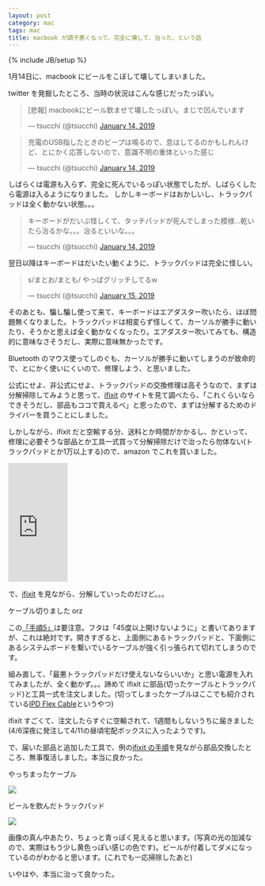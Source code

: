 ```yaml
---
layout: post
category: mac
tags: mac
title: macbook が調子悪くなって、完全に壊して、治った、という話
---
```

{% include JB/setup %}

1月14日に、macbook にビールをこぼして壊してしまいました。

twitter を発掘したところ、当時の状況はこんな感じだったっぽい。

<blockquote class="twitter-tweet"><p lang="ja" dir="ltr">[悲報] macbookにビール飲ませて壊したっぽい。まじで凹んでいます</p>&mdash; tsucchi (@tsucchi) <a href="https://twitter.com/tsucchi/status/1084800504322904065?ref_src=twsrc%5Etfw">January 14, 2019</a></blockquote> <script async src="https://platform.twitter.com/widgets.js" charset="utf-8"></script>

<blockquote class="twitter-tweet"><p lang="ja" dir="ltr">充電のUSB指したときのビープは鳴るので、息はしてるのかもしれんけど、とにかく応答しないので、意識不明の重体といった感じ</p>&mdash; tsucchi (@tsucchi) <a href="https://twitter.com/tsucchi/status/1084802175438446593?ref_src=twsrc%5Etfw">January 14, 2019</a></blockquote> <script async src="https://platform.twitter.com/widgets.js" charset="utf-8"></script>

しばらくは電源も入らず、完全に死んでいるっぽい状態でしたが、しばらくしたら電源は入るようになりました。
しかしキーボードはおかしいし、トラックパッドは全く動かない状態。。。

<blockquote class="twitter-tweet"><p lang="ja" dir="ltr">キーボードがだいぶ怪しくて、タッチパッドが死んでしまった模様...乾いたら治るかな。。。治るといいな。。。</p>&mdash; tsucchi (@tsucchi) <a href="https://twitter.com/tsucchi/status/1084814348634091520?ref_src=twsrc%5Etfw">January 14, 2019</a></blockquote> <script async src="https://platform.twitter.com/widgets.js" charset="utf-8"></script>

翌日以降はキーボードはだいたい動くように、トラックパッドは完全に怪しい。

<blockquote class="twitter-tweet"><p lang="ja" dir="ltr">s/まとお/まとも/ やっぱグリッチしてるw</p>&mdash; tsucchi (@tsucchi) <a href="https://twitter.com/tsucchi/status/1085005307695194113?ref_src=twsrc%5Etfw">January 15, 2019</a></blockquote> <script async src="https://platform.twitter.com/widgets.js" charset="utf-8"></script>

そのあとも、騙し騙し使って来て、キーボードはエアダスター吹いたら、ほぼ問題無くなりました。トラックパッドは相変らず怪しくて、カーソルが勝手に動いたり、そうかと思えば全く動かなくなったり。エアダスター吹いてみても、構造的に意味なさそうだし、実際に意味無かったです。

Bluetooth のマウス使ってしのぐも、カーソルが勝手に動いてしまうのが致命的で、とにかく使いにくいので、修理しよう、と思いました。


公式にせよ、非公式にせよ、トラックパッドの交換修理は高そうなので、まずは分解掃除してみようと思って、[ifixit](https://jp.ifixit.com/Guide/Retina+MacBook+2017+Trackpad+Assembly+Replacement/104470) のサイトを見て調べたら、「これくらいならできそうだし、部品もココで買えるべ」と思ったので、まずは分解するためのドライバーを買うことにしました。

しかしながら、ifixit だと空輸する分、送料とか時間がかかるし、かといって、修理に必要そうな部品とか工具一式買って分解掃除だけで治ったら勿体ない(トラックパッドとか1万以上する)ので、amazon でこれを買いました。

<iframe style="width:120px;height:240px;" marginwidth="0" marginheight="0" scrolling="no" frameborder="0" src="https://rcm-fe.amazon-adsystem.com/e/cm?ref=qf_sp_asin_til&t=tsucchisblog-22&m=amazon&o=9&p=8&l=as1&IS2=1&detail=1&asins=B075GHTC74&linkId=651627753902c7a014f9862b946e9213&bc1=000000&lt1=_blank&fc1=333333&lc1=0066c0&bg1=ffffff&f=ifr">
</iframe>

で、[ifixit](https://jp.ifixit.com/Guide/Retina+MacBook+2017+Trackpad+Assembly+Replacement/104470) を見ながら、分解していったのだけど。。。

ケーブル切りました orz

この[「手順5」](https://jp.ifixit.com/Guide/Retina+MacBook+2017+Trackpad+Assembly+Replacement/104470#s20821)は要注意。フタは「45度以上開けないように」と書いてありますが、これは絶対です。開きすぎると、上面側にあるトラックパッドと、下面側にあるシステムボードを繋いでいるケーブルが強く引っ張られて切れてしまうのです。

組み直して、「最悪トラックパッドだけ使えないならいいか」と思い電源を入れてみましたが、全く動かず。。。諦めて ifixit に部品(切ったケーブルとトラックパッド)と工具一式を注文しました。(切ってしまったケーブルはここでも紹介されている[IPD Flex Cable](https://jp.ifixit.com/Store/Mac/MacBook-12-Inch-Retina-Early-2016-2017-IPD-Flex-Cable/IF301-019?o=1)というやつ)

ifixit すごくて、注文したらすぐに空輸されて、1週間もしないうちに届きました(4/6深夜に発注して4/11の昼頃宅配ボックスに入ったようです)。

で、届いた部品と追加した工具で、例の[ifixit の手順](https://jp.ifixit.com/Guide/Retina+MacBook+2017+Trackpad+Assembly+Replacement/104470)を見ながら部品交換したところ、無事復活しました。本当に良かった。

やっちまったケーブル

<img src="https://lh3.googleusercontent.com/z4ZuQ3E1s4aiUEnVbBiY5MulT9tK355iO--WPHnv0Hc9LT1gldezLlg_pjguvX7esJwreNfyuNzDOwWAXbyEOKxvjqk7DJHHZL1PhsfNDfTxJafKAcY24WVwEdx50F3IFbA6RXdixU8DSUh1BY2SEdSVQ-MthtEiJmswVWuXrTTKC35wGC29MAujE2rqd4J40WM5sOAb4pB_tmjLXQlYX2RHLCUN6n3vAnitgt42wTXpjF9tPVsHU2xpb6NNF6VTviyw_ao5T3WUDR3auj0_DMS-F7yi8GBQk-OYv3wT02k_tfiC-Xvn-OXdquKH25K2LRpSFq1xhZ_Q40V-qb-7hAKcifcWiLTxlWrEUA_eq8kLczvyyMd3uisTdeO_-YWHLsr7AEKzd4KW3QG1Zn3lIBA5zkLJ6E9oHZGiWKHC-1_P9D99NiZihBy63p6V30wEIROjeHa_1CIsYV2I6dRg-69Nsdh_0FbVOUoUOWa8X5byWuL-DsxzneOmzmKYGRcLJpykPY0CU5cop_3orNrl-HNbcFGmdi2_ryeGQtar4WX4JOJ1TXAvwZR8I1ga_9fRZgstsXw3t8qHAfDdqoZw4LxMtBBe5hVSI7gT1QvUHA3Q05Oco2vO8FRoVwB4RQGKMWnZqDw8VnXZPvcMtVamv01KBcNRyRhDhNSrPAnnhMv2jUPVZTCq29nbNkBUVaXEfeQxoKOP42m7N1RxGxBLju-0=w1440-h720-no">

ビールを飲んだトラックパッド

<img src="https://lh3.googleusercontent.com/ZXPYYjTZl_3UHRFJxvKOXko7yiLyTEYmXd-xBAR4_1K3d9n3ePfczUF23cXMhTR90rD6q3vDTcKFbas6WER7GeNCpAnEsVLux43Ht1R8VxDeNOl-APkmFEowK7xNQ9pEgMPdHjqqtcqb_NPTompBjCLczAMeYH65pdGPD3-bRAmGED84s--gRdle5GMi_vSCevPF3w9BX4XviavQj1lokejiOAVMTYuOLgSJzzoqwsPdYl-gi6SyqpqyghNbyoOxCl3tV7xyj3SMvWDxHH4FzvsYBwiVwWOU5NEEMrx95Btkcfs2zrZ1v8fdeMuB708x-Dz4PdKmrkjWiqc08Xk2gp5XcxmZyhohCzMY2ToAuNjsilQePzGlZXHKu7V1eI9j0wVRtjRusQGx4DBa7ylt8s342RtswvXKXoy1X3C0vg6rnmwg7ICrl_rp6SXxkk9KaOqAmk0hRIhYJslB4U9s_9j01ApMguyi9G03QvyCp-7tljn88ccbxSIVBMOUvuPAI383FhlBxN_Ba4r87guNg5XFnWAhebHlBlGHTaQyrGIeX42R3spkmjsAsaN4vZwZPxqQQbBZwmGdh0urlzjsAnDHN7YjtCpEs4WHgdcytfUtMYKOYfeoRanUcpXaSo1yD-xCsEIvcqusi-WQaQFn45O7PB73sZbEFAWc0RECJ4lXp6c-vn3m_2OZm498pu0RmgSRRQl4MH9JYNyWcvFZ44U2=w1440-h720-no">

画像の真ん中あたり、ちょっと青っぽく見えると思います。(写真の光の加減なので、実際はもう少し黄色っぽい感じの色です)。ビールが付着してダメになっているのがわかると思います。(これでも一応掃除したあと)

いやはや、本当に治って良かった。
